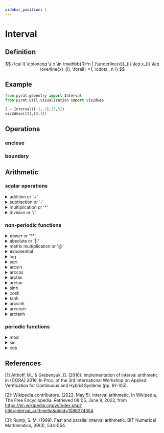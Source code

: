 ```yaml
---
sidebar_position: 1
---
```


# Interval

## Definition

$$
{\cal I} \coloneqq \{ x \in \mathbb{R}^n | {\underline{x}}_{i} \leq x_{i} \leq \overline{x}_{i}, \forall i =1, \cdots ,
n \}
$$

## Example

```python
from pyrat.geoemtry import Interval
from pyrat.util.visualization import vis2dGeo

I = Interval([-1,-2],[3,5])
vis2dGeo([I],[0,1])
```

## Operations

### enclose

### boundary

## Arithmetic

### scalar operations

<details>
<summary> addition or '+'</summary>

+ with another real number
  $$
  [x] + c = [\underline{x} + c, \overline{x} + c]
  $$
+ with another real vector
  $$
  [x] + C = [\underline{x} + C, \overline{x} + C]
  $$
+ with another interval
  $$
  [x] + [y] = [\underline{x} + \underline{y}, \overline{x} + \overline{y}]
  $$

</details>


<details>
<summary>subtraction or '-'</summary>

+ with another real number
  $$
  [x] - c = [\underline{x} - c, \overline{x} - c]
  $$
+ with another real vector
  $$
  [x] - C = [\underline{x} - C, \overline{x} - C]
  $$
+ with another interval
  $$
  [x] - [y] = [\underline{x} - \underline{y}, \overline{x} - \overline{y}]
  $$

</details>

<details>
<summary>multiplication or '*'</summary>

+ with another real number
  $$
  [x] \cdot c = [c \underline{x}, c \overline{x}]
  $$
+ with another real vector
  $$
  [x] \cdot C = [\min{(C \underline{x} , C \overline{x})},\max{(C \underline{x} ,C \overline{x})} ]
  $$
+ with another interval
  $$
  [x] \cdot [y] = [
  \min{(\underline{x} \underline{y}, \underline{x} \overline{y}, \overline{x} \underline{y}, \overline{x} \overline{y})},
  \max{(\underline{x} \underline{y}, \underline{x} \overline{y}, \overline{x} \underline{y}, \overline{x} \overline{y})}
  ]
  $$

</details>

<details>
<summary>division or '/'</summary>

+ with another real number
+ with another vector
+ with another interval
  $$
  [x]/[y] = [x] \cdot (1/[y]), [1]/[y]=
  \begin{cases}
  \emptyset & \text{if} \ y = [0,0] \\
  [1/\overline{y}, 1/\underline{y}] & \text{if} \ 0 \notin [y] \\
  [1/\overline{y}, \infty[ & \text{if} \ (\underline{y}=0) \land  (\overline{y}>0) \\
  ] - \infty, 1/\underline{y} & \text{if} \ (\underline{y}<0) \land (\overline{y}=0) \\
  ] - \infty, \infty[ & \text{if} \ (\underline{y}<0) \land (\overline{y}>0)
  \end{cases}
  $$

</details>

### non-periodic functions

<details>
<summary>power or '**'</summary>

$$
[x]^n = \begin{cases}  
[\underline{x}^n,\overline{x}^n] & \text{if} \ (\underline{x} < 0) \lor (n \ \text{uneven})\\
[\overline{x}^n, \underline{x}^n] & \text{if} \ (\overline{x} < 0) \land (n \ \text{even}) \\
[0,\max(|\underline{x}|,|\overline{x}|)^n] & \text{if} \ (0 \in [x]) \land (n \ \text{even})
\end{cases}
$$

where $n \in \N$

</details>

<details>
<summary>absolute or '||'</summary>

$$
|[x]| =\begin{cases}
[|\overline{x}|,|\underline{x}|] & \text{if} \ \overline{x}<0 \\
[\underline{x}, \overline{x}] & \text{if} \ \underline{x}>0 \\
[0,\max(|\underline{x}|,|\overline{x}|)] & \text{if} \ 0 \in [x]
\end{cases}
$$

</details>

<details>
<summary>matrix multiplication or '@'</summary>

+ with another real matrix

$$
(X[Y])_{ij} = \sum_{k=1}^{n} X_{ik} [Y]_{kj}
$$

+ with another interval matrix

$$
([X][Y])_{ij} = \sum_{k=1}^{n} [X]_{ik} [Y]_{kj}
$$

where $[X] \sube \R^{o \times n}$ and $[Y] \sube \R^{n \times p}$

</details>

<details>
<summary>exponential</summary>

$$
e^{[x]} = [e^{\underline{x}}, e^{\overline{x}}]
$$

</details>

<details>
<summary>log</summary>
</details>

<details>
<summary>sqrt</summary>
</details>

<details>
<summary>arcsin</summary>
</details>

<details>
<summary>arccos</summary>
</details>

<details>
<summary>arctan</summary>
</details>

<details>
<summary>arctan</summary>
</details>

<details>
<summary>sinh</summary>
</details>

<details>
<summary>cosh</summary>
</details>

<details>
<summary>tanh</summary>
</details>

<details>
<summary>arcsinh</summary>
</details>

<details>
<summary>arccosh</summary>
</details>

<details>
<summary>arctanh</summary>
</details>

### periodic functions

<details>
<summary>mod</summary>
</details>

<details>
<summary>sin</summary>
</details>

<details>
<summary>cos</summary>
</details>

## References

[1] Althoff, M., & Grebenyuk, D. (2016). Implementation of interval arithmetic in {CORA} 2016. In Proc. of the 3rd
International Workshop on Applied Verification for Continuous and Hybrid Systems (pp. 91-105).

[2]: Wikipedia contributors. (2022, May 5). Interval arithmetic. In Wikipedia, The Free Encyclopedia. Retrieved 08:05,
June 9, 2022, from https://en.wikipedia.org/w/index.php?title=Interval_arithmetic&oldid=1086274354

[3]: Rump, S. M. (1999). Fast and parallel interval arithmetic. BIT Numerical Mathematics, 39(3), 534-554.

